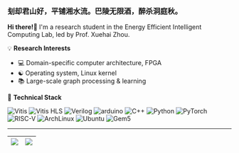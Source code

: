### 刬却君山好，平铺湘水流。巴陵无限酒，醉杀洞庭秋。

**Hi there!👋** I'm a research student in the Energy Efficient Intelligent Computing Lab, led by Prof. Xuehai Zhou.

💡 **Research Interests**

- 💻 Domain-specific computer architecture, FPGA
- ☯️ Operating system, Linux kernel
- 📚 Large-scale graph processing & learning

🤖 **Technical Stack**

![Vitis](https://img.shields.io/badge/Xilinx-Vitis-red?logo=amd&logoColor=ffffff) ![Vitis HLS](https://img.shields.io/badge/Xilinx-Vitis%20HLS-red?logo=amd&logoColor=ffffff) ![Verilog](https://img.shields.io/badge/-Verilog-green.svg?logo=opensourcehardware&logoColor=ffffff) ![arduino](https://img.shields.io/badge/-Arduino-00979D.svg?logo=arduino&logoColor=ffffff) ![C++](https://img.shields.io/badge/-C/C++-blue?logo=cplusplus&logoColor=ffffff) ![Python](https://img.shields.io/badge/-Python-yellow?logo=python&logoColor=ffffff) ![PyTorch](https://img.shields.io/badge/-PyTorch-orange?logo=pytorch&logoColor=ffffff) ![RISC-V](https://img.shields.io/badge/-RISC--V-purple?logo=riscv&logoColor=ffffff) ![ArchLinux](https://img.shields.io/badge/-Arch%20Linux-blue?logo=archlinux&logoColor=ffffff) ![Ubuntu](https://img.shields.io/badge/-Ubuntu-orange?logo=ubuntu&logoColor=ffffff) ![Gem5](https://img.shields.io/badge/SST-DRAMSim-brown)

---
| <a><img align="center" src="https://github-readme-stats.vercel.app/api?username=Matsubarai&show_icons=true&include_all_commits=true&hide_border=true" /></a> | <a><img align="center" src="https://github-readme-stats.vercel.app/api/top-langs/?username=Matsubarai&layout=compact&hide_border=true" /></a> |
| ------------- | ------------- |
